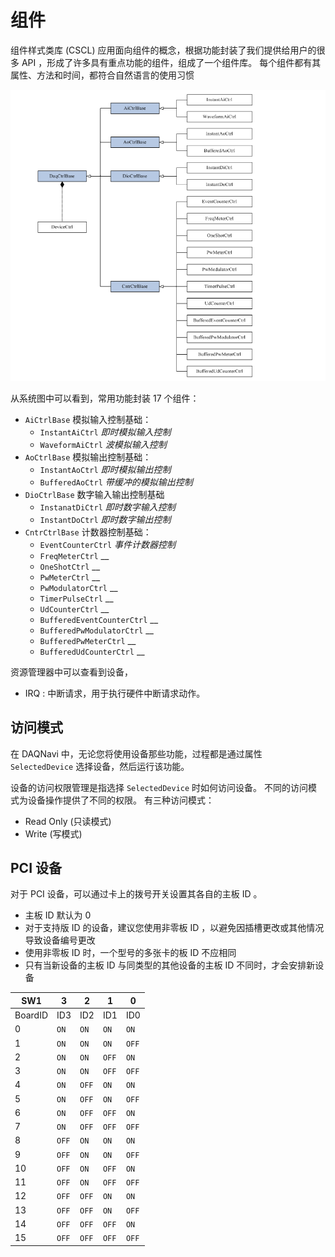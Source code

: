 # 组件

组件样式类库 (CSCL) 应用面向组件的概念，根据功能封装了我们提供给用户的很多 API ，形成了许多具有重点功能的组件，组成了一个组件库。
每个组件都有其属性、方法和时间，都符合自然语言的使用习惯

![CSCL](CSCL.png)

从系统图中可以看到，常用功能封装 17 个组件：

* `AiCtrlBase` 模拟输入控制基础： 
  * `InstantAiCtrl` _即时模拟输入控制_ 
  * `WaveformAiCtrl` _波模拟输入控制_
* `AoCtrlBase` 模拟输出控制基础：
  * `InstantAoCtrl` _即时模拟输出控制_
  * `BufferedAoCtrl` _带缓冲的模拟输出控制_
* `DioCtrlBase` 数字输入输出控制基础
  * `InstanatDiCtrl` _即时数字输入控制_
  * `InstantDoCtrl` _即时数字输出控制_
* `CntrCtrlBase` 计数器控制基础：
  * `EventCounterCtrl` _事件计数器控制_
  * `FreqMeterCtrl` __
  * `OneShotCtrl` __
  * `PwMeterCtrl` __
  * `PwModulatorCtrl` __
  * `TimerPulseCtrl` __
  * `UdCounterCtrl` __
  * `BufferedEventCounterCtrl` __
  * `BufferedPwModulatorCtrl` __
  * `BufferedPwMeterCtrl` __
  * `BufferedUdCounterCtrl` __

资源管理器中可以查看到设备，

* IRQ : 中断请求，用于执行硬件中断请求动作。

## 访问模式

在 DAQNavi 中，无论您将使用设备那些功能，过程都是通过属性 `SelectedDevice` 选择设备，然后运行该功能。

设备的访问权限管理是指选择 `SelectedDevice` 时如何访问设备。
不同的访问模式为设备操作提供了不同的权限。
有三种访问模式：

* Read Only (只读模式)
* Write (写模式)

## PCI 设备

对于 PCI 设备，可以通过卡上的拨号开关设置其各自的主板 ID 。

* 主板 ID 默认为 0
* 对于支持版 ID 的设备，建议您使用非零板 ID ，以避免因插槽更改或其他情况导致设备编号更改
* 使用非零板 ID 时，一个型号的多张卡的板 ID 不应相同
* 只有当新设备的主板 ID 与同类型的其他设备的主板 ID 不同时，才会安排新设备

| SW1     | 3     | 2     | 1     | 0     |
|---------|-------|-------|-------|-------|
| BoardID | ID3   | ID2   | ID1   | ID0   |
| 0       | `ON`  | `ON`  | `ON`  | `ON`  |
| 1       | `ON`  | `ON`  | `ON`  | `OFF` |
| 2       | `ON`  | `ON`  | `OFF` | `ON`  |
| 3       | `ON`  | `ON`  | `OFF` | `OFF` |
| 4       | `ON`  | `OFF` | `ON`  | `ON`  |
| 5       | `ON`  | `OFF` | `ON`  | `OFF` |
| 6       | `ON`  | `OFF` | `OFF` | `ON`  |
| 7       | `ON`  | `OFF` | `OFF` | `OFF` |
| 8       | `OFF` | `ON`  | `ON`  | `ON`  |
| 9       | `OFF` | `ON`  | `ON`  | `OFF` |
| 10      | `OFF` | `ON`  | `OFF` | `ON`  |
| 11      | `OFF` | `ON`  | `OFF` | `OFF` |
| 12      | `OFF` | `OFF` | `ON`  | `ON`  |
| 13      | `OFF` | `OFF` | `ON`  | `OFF` |
| 14      | `OFF` | `OFF` | `OFF` | `ON`  |
| 15      | `OFF` | `OFF` | `OFF` | `OFF` |

